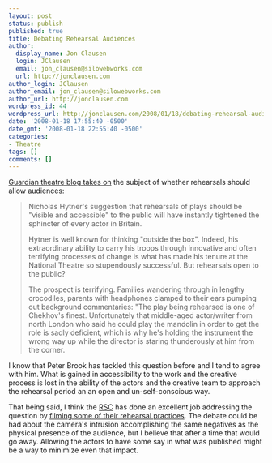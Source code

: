 ```yaml
---
layout: post
status: publish
published: true
title: Debating Rehearsal Audiences
author:
  display_name: Jon Clausen
  login: JClausen
  email: jon_clausen@silowebworks.com
  url: http://jonclausen.com
author_login: JClausen
author_email: jon_clausen@silowebworks.com
author_url: http://jonclausen.com
wordpress_id: 44
wordpress_url: http://jonclausen.com/2008/01/18/debating-rehearsal-audiences/
date: '2008-01-18 17:55:40 -0500'
date_gmt: '2008-01-18 22:55:40 -0500'
categories:
- Theatre
tags: []
comments: []
---
```

<p><a href="http://blogs.guardian.co.uk/theatre/2008/01/rehearsals_are_for_actors_not.html">Guardian theatre blog takes on</a> the subject of whether rehearsals should allow audiences:</p>
<blockquote><p>
Nicholas Hytner's suggestion that rehearsals of plays should be "visible and accessible" to the public will have instantly tightened the sphincter of every actor in Britain.</p>
<p>Hytner is well known for thinking "outside the box". Indeed, his extraordinary ability to carry his troops through innovative and often terrifying processes of change is what has made his tenure at the National Theatre so stupendously successful. But rehearsals open to the public?</p>
<p>The prospect is terrifying. Families wandering through in lengthy crocodiles, parents with headphones clamped to their ears pumping out background commentaries: "The play being rehearsed is one of Chekhov's finest. Unfortunately that middle-aged actor/writer from north London who said he could play the mandolin in order to get the role is sadly deficient, which is why he's holding the instrument the wrong way up while the director is staring thunderously at him from the corner.
</p></blockquote>
<p>I know that Peter Brook has tackled this question before and I tend to agree with him.  What is gained in accessibility to the work and the creative process is lost in the ability of the actors and the creative team to approach the rehearsal period an an open and un-self-conscious way.</p>
<p>That being said, I think the <a href="http://www.rsc.org.uk/">RSC</a> has done an excellent job addressing the question by <a href="http://www.rsc.org.uk/explore/workspace/richard3_2688.htm">filming some of their rehearsal practices</a>.   The debate could be had about the camera's intrusion accomplishing the same negatives as the physical presence of the audience, but I believe that after a time that would go away. Allowing the actors to have some say in what was published might be a way to minimize even that impact.</p>
